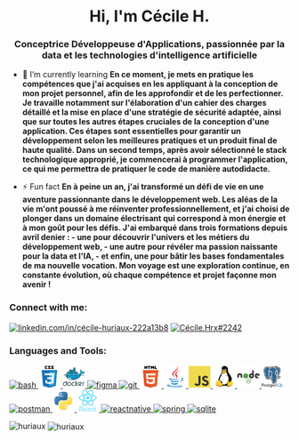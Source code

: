 <h1 align="center">Hi, I'm Cécile H.</h1>
<h3 align="center">Conceptrice Développeuse d'Applications, passionnée par la data et les technologies d'intelligence artificielle</h3>

- 🌱 I’m currently learning **En ce moment, je mets en pratique les compétences que j'ai acquises en les appliquant à la conception de mon projet personnel, afin de les approfondir et de les perfectionner. Je travaille notamment sur l'élaboration d'un cahier des charges détaillé et la mise en place d'une stratégie de sécurité adaptée, ainsi que sur toutes les autres étapes cruciales de la conception d'une application. Ces étapes sont essentielles pour garantir un développement selon les meilleures pratiques et un produit final de haute qualité. Dans un second temps, après avoir sélectionné le stack technologique approprié, je commencerai à programmer l'application, ce qui me permettra de pratiquer le code de manière autodidacte.**

- ⚡ Fun fact **En à peine un an, j'ai transformé un défi de vie en une aventure passionnante dans le développement web. Les aléas de la vie m'ont poussé à me réinventer professionnellement, et j'ai choisi de plonger dans un domaine électrisant qui correspond à mon énergie et à mon goût pour les défis. J'ai embarqué dans trois formations depuis avril denier : - une pour découvrir l'univers et les métiers du développement web, - une autre pour révéler ma passion naissante pour la data et l'IA, - et enfin, une pour bâtir les bases fondamentales de ma nouvelle vocation. Mon voyage est une exploration continue, en constante évolution, où chaque compétence et projet façonne mon avenir !**

<h3 align="left">Connect with me:</h3>
<p align="left">
<a href="https://linkedin.com/in/linkedin.com/in/cécile-huriaux-222a13b8" target="blank"><img align="center" src="https://raw.githubusercontent.com/rahuldkjain/github-profile-readme-generator/master/src/images/icons/Social/linked-in-alt.svg" alt="linkedin.com/in/cécile-huriaux-222a13b8" height="30" width="40" /></a>
<a href="https://discord.gg/Cécile.Hrx#2242" target="blank"><img align="center" src="https://raw.githubusercontent.com/rahuldkjain/github-profile-readme-generator/master/src/images/icons/Social/discord.svg" alt="Cécile.Hrx#2242" height="30" width="40" /></a>
</p>

<h3 align="left">Languages and Tools:</h3>
<p align="left"> <a href="https://www.gnu.org/software/bash/" target="_blank" rel="noreferrer"> <img src="https://www.vectorlogo.zone/logos/gnu_bash/gnu_bash-icon.svg" alt="bash" width="40" height="40"/> </a> <a href="https://www.w3schools.com/css/" target="_blank" rel="noreferrer"> <img src="https://raw.githubusercontent.com/devicons/devicon/master/icons/css3/css3-original-wordmark.svg" alt="css3" width="40" height="40"/> </a> <a href="https://www.docker.com/" target="_blank" rel="noreferrer"> <img src="https://raw.githubusercontent.com/devicons/devicon/master/icons/docker/docker-original-wordmark.svg" alt="docker" width="40" height="40"/> </a> <a href="https://www.figma.com/" target="_blank" rel="noreferrer"> <img src="https://www.vectorlogo.zone/logos/figma/figma-icon.svg" alt="figma" width="40" height="40"/> </a> <a href="https://git-scm.com/" target="_blank" rel="noreferrer"> <img src="https://www.vectorlogo.zone/logos/git-scm/git-scm-icon.svg" alt="git" width="40" height="40"/> </a> <a href="https://www.w3.org/html/" target="_blank" rel="noreferrer"> <img src="https://raw.githubusercontent.com/devicons/devicon/master/icons/html5/html5-original-wordmark.svg" alt="html5" width="40" height="40"/> </a> <a href="https://www.java.com" target="_blank" rel="noreferrer"> <img src="https://raw.githubusercontent.com/devicons/devicon/master/icons/java/java-original.svg" alt="java" width="40" height="40"/> </a> <a href="https://developer.mozilla.org/en-US/docs/Web/JavaScript" target="_blank" rel="noreferrer"> <img src="https://raw.githubusercontent.com/devicons/devicon/master/icons/javascript/javascript-original.svg" alt="javascript" width="40" height="40"/> </a> <a href="https://www.linux.org/" target="_blank" rel="noreferrer"> <img src="https://raw.githubusercontent.com/devicons/devicon/master/icons/linux/linux-original.svg" alt="linux" width="40" height="40"/> </a> <a href="https://nodejs.org" target="_blank" rel="noreferrer"> <img src="https://raw.githubusercontent.com/devicons/devicon/master/icons/nodejs/nodejs-original-wordmark.svg" alt="nodejs" width="40" height="40"/> </a> <a href="https://www.postgresql.org" target="_blank" rel="noreferrer"> <img src="https://raw.githubusercontent.com/devicons/devicon/master/icons/postgresql/postgresql-original-wordmark.svg" alt="postgresql" width="40" height="40"/> </a> <a href="https://postman.com" target="_blank" rel="noreferrer"> <img src="https://www.vectorlogo.zone/logos/getpostman/getpostman-icon.svg" alt="postman" width="40" height="40"/> </a> <a href="https://www.python.org" target="_blank" rel="noreferrer"> <img src="https://raw.githubusercontent.com/devicons/devicon/master/icons/python/python-original.svg" alt="python" width="40" height="40"/> </a> <a href="https://reactjs.org/" target="_blank" rel="noreferrer"> <img src="https://raw.githubusercontent.com/devicons/devicon/master/icons/react/react-original-wordmark.svg" alt="react" width="40" height="40"/> </a> <a href="https://reactnative.dev/" target="_blank" rel="noreferrer"> <img src="https://reactnative.dev/img/header_logo.svg" alt="reactnative" width="40" height="40"/> </a> <a href="https://spring.io/" target="_blank" rel="noreferrer"> <img src="https://www.vectorlogo.zone/logos/springio/springio-icon.svg" alt="spring" width="40" height="40"/> </a> <a href="https://www.sqlite.org/" target="_blank" rel="noreferrer"> <img src="https://www.vectorlogo.zone/logos/sqlite/sqlite-icon.svg" alt="sqlite" width="40" height="40"/> </a> </p>

<p><img align="left" src="https://github-readme-stats.vercel.app/api/top-langs?username=huriaux&show_icons=true&locale=en&layout=compact" alt="huriaux" /></p>

<p>&nbsp;<img align="center" src="https://github-readme-stats.vercel.app/api?username=huriaux&show_icons=true&locale=en" alt="huriaux" /></p>
